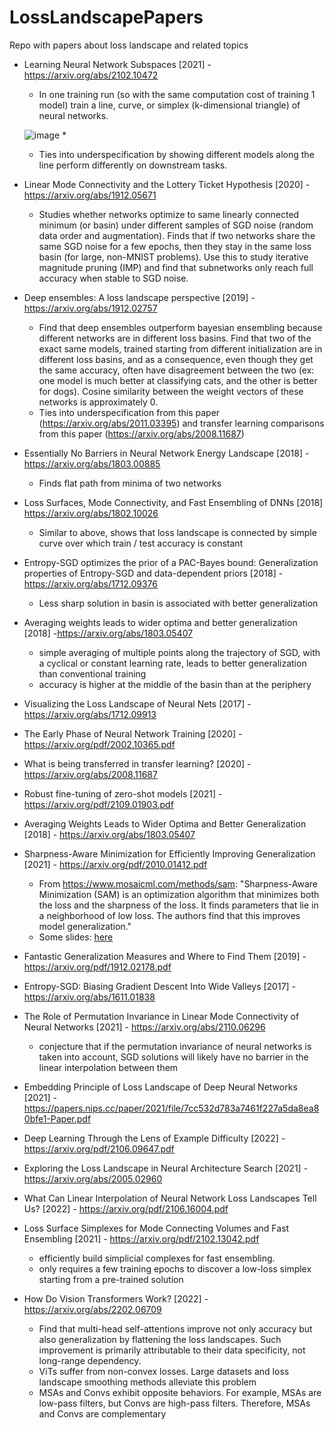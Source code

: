 # LossLandscapePapers
Repo with papers about loss landscape and related topics
 
* Learning Neural Network Subspaces [2021] - https://arxiv.org/abs/2102.10472
  *  In one training run (so with the same computation cost of training 1 model) train a line, curve, or simplex (k-dimensional triangle) of neural networks.
  
  ![image](https://user-images.githubusercontent.com/12414995/124765126-ac16bf80-df03-11eb-8374-4fb249708d99.png)
  *  
  *  Ties into underspecification by showing different models along the line perform differently on downstream tasks.
* Linear Mode Connectivity and the Lottery Ticket Hypothesis [2020] - https://arxiv.org/abs/1912.05671
  * Studies whether networks optimize to same linearly connected minimum (or basin) under different samples of SGD noise (random data order and augmentation). Finds that if two networks share the same SGD noise for a few epochs, then they stay in the same loss basin (for large, non-MNIST problems). Use this to study iterative magnitude pruning (IMP) and find that subnetworks only reach full accuracy when stable to SGD noise.
* Deep ensembles: A loss landscape perspective [2019] - https://arxiv.org/abs/1912.02757
  * Find that deep ensembles outperform bayesian ensembling because different networks are in different loss basins. Find that two of the exact same models, trained starting from different initialization are in different loss basins, and as a consequence, even though they get the same accuracy, often have disagreement between the two (ex: one model is much better at classifying cats, and the other is better for dogs). Cosine similarity between the weight vectors of these networks is approximately 0.
  * Ties into underspecification from this paper (https://arxiv.org/abs/2011.03395) and transfer learning comparisons from this paper (https://arxiv.org/abs/2008.11687)
* Essentially No Barriers in Neural Network Energy Landscape [2018] - https://arxiv.org/abs/1803.00885
  * Finds flat path from minima of two networks 
* Loss Surfaces, Mode Connectivity, and Fast Ensembling of DNNs [2018] https://arxiv.org/abs/1802.10026 
  * Similar to above, shows that loss landscape is connected by simple curve over which train / test accuracy is constant 
* Entropy-SGD optimizes the prior of a PAC-Bayes bound: Generalization properties of Entropy-SGD and data-dependent priors [2018] -
 https://arxiv.org/abs/1712.09376
  *  Less sharp solution in basin is associated with better generalization
* Averaging weights leads to wider optima and better generalization [2018] -https://arxiv.org/abs/1803.05407
  * simple averaging of multiple points along the trajectory of SGD, with a cyclical or constant learning rate, leads to better generalization than conventional training
  * accuracy is higher at the middle of the basin than at the periphery
  
* Visualizing the Loss Landscape of Neural Nets [2017] - https://arxiv.org/abs/1712.09913
* The Early Phase of Neural Network Training [2020] - https://arxiv.org/pdf/2002.10365.pdf
* What is being transferred in transfer learning? [2020] - https://arxiv.org/abs/2008.11687
* Robust fine-tuning of zero-shot models [2021] - https://arxiv.org/pdf/2109.01903.pdf
* Averaging Weights Leads to Wider Optima and Better Generalization [2018] - https://arxiv.org/abs/1803.05407
* Sharpness-Aware Minimization for Efficiently Improving Generalization  [2021] - https://arxiv.org/pdf/2010.01412.pdf
  *  From https://www.mosaicml.com/methods/sam: "Sharpness-Aware Minimization (SAM) is an optimization algorithm that minimizes both the loss and the sharpness of the loss. It finds parameters that lie in a neighborhood of low loss. The authors find that this improves model generalization."
  *  Some slides: [here](/pdfs/121721_Sharpness-Aware-Minimization-for-Efficiently-Improving-Generalization.pdf)
* Fantastic Generalization Measures and Where to Find Them [2019] - https://arxiv.org/pdf/1912.02178.pdf 
* Entropy-SGD: Biasing Gradient Descent Into Wide Valleys [2017] - https://arxiv.org/abs/1611.01838
* The Role of Permutation Invariance in Linear Mode Connectivity of Neural Networks [2021] - https://arxiv.org/abs/2110.06296
  * conjecture that if the permutation invariance of neural networks is taken into account, SGD solutions will likely have no barrier in the linear interpolation between them 
* Embedding Principle of Loss Landscape of Deep Neural Networks [2021] - https://papers.nips.cc/paper/2021/file/7cc532d783a7461f227a5da8ea80bfe1-Paper.pdf
* Deep Learning Through the Lens of Example Difficulty [2022] - https://arxiv.org/pdf/2106.09647.pdf
* Exploring the Loss Landscape in Neural Architecture Search [2021] - https://arxiv.org/abs/2005.02960
* What Can Linear Interpolation of Neural Network Loss Landscapes Tell Us? [2022] - https://arxiv.org/pdf/2106.16004.pdf
* Loss Surface Simplexes for Mode Connecting Volumes and Fast Ensembling [2021] - https://arxiv.org/pdf/2102.13042.pdf
  * efficiently build simplicial complexes for fast ensembling. 
  * only requires a few training epochs to discover a low-loss simplex starting from a pre-trained solution
* How Do Vision Transformers Work? [2022] - https://arxiv.org/abs/2202.06709
  *  Find that multi-head self-attentions improve not only accuracy but also generalization by flattening the loss landscapes. Such improvement is primarily attributable to their data specificity, not long-range dependency. 
  *  ViTs suffer from non-convex losses. Large datasets and loss landscape smoothing methods alleviate this problem
  *  MSAs and Convs exhibit opposite behaviors. For example, MSAs are low-pass filters, but Convs are high-pass filters. Therefore, MSAs and Convs are complementary  
